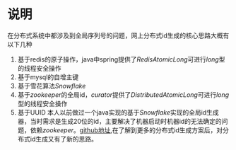 # 说明
在分布式系统中都涉及到全局序列号的问题，网上分布式id生成的核心思路大概有以下几种
1. 基于redis的原子操作，java中spring提供了*RedisAtomicLong*可进行*long*型的线程安全操作
1. 基于mysql的自增主键
1. 基于雪花算法*Snowflake*
1. 基于*zookeeper*的全局id，*curator*提供了*DistributedAtomicLong*可进行*long*型的线程安全操作
1. 基于UUID
本人以前做过一个java实现的基于*Snowflake*实现的全局id生成器，当时需求是生成20位的id，主要解决了机器启动时机器id的无法确定的问题，依赖*zookeeper*。[github地址](https://github.com/snailsdream/snowflake-zookeeper),在了解到更多的分布式id生成方案后，对分布式id生成又有了新的思路。
